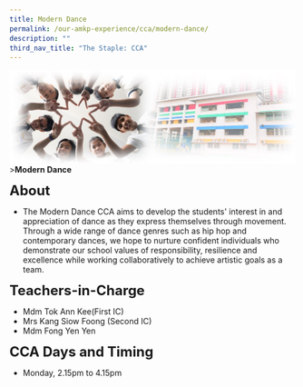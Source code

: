 ```yaml
---
title: Modern Dance
permalink: /our-amkp-experience/cca/modern-dance/
description: ""
third_nav_title: "The Staple: CCA"
---
```

![Sub-banner](/images/sub%20banner.jpg)
&gt;**Modern Dance**

**<font size="5">About</font>**

* The Modern Dance CCA aims to develop the students' interest in and appreciation of dance as they express themselves through movement. Through a wide range of dance genres such as hip hop and contemporary dances, we hope to nurture confident individuals who demonstrate our school values of responsibility, resilience and excellence while working collaboratively to achieve artistic goals as a team.

**<font size="5">   Teachers-in-Charge</font>**
* Mdm Tok Ann Kee(First IC)
* Mrs Kang Siow Foong (Second IC)
* Mdm Fong Yen Yen

**<font size="5">      CCA Days and Timing</font>**
* Monday, 2.15pm to 4.15pm
